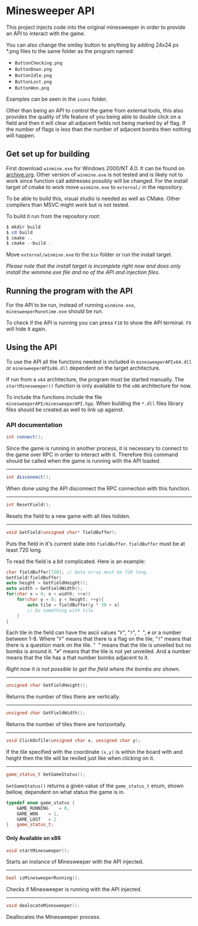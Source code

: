 # Minesweeper API

This project injects code into the original minesweeper in order to provide an API to interact with the game.

You can also change the smiley button to anything by adding 24x24 px \*.png files to the same folder as the program named:

- `ButtonChecking.png`
- `ButtonDown.png`
- `ButtonIdle.png`
- `ButtonLost.png`
- `ButtonWon.png`

Examples can be seen in the `icons` folder.

Other than being an API to control the game from external tools, this also provides the quality of life feature of you being able to double click on a field and then it will clear all adjacent fields not being marked by af flag. If the number of flags is less than the number of adjacent bombs then nothing will happen.

## Get set up for building

First download `winmine.exe` for Windows 2000/NT 4.0. It can be found on [archive.org](https://archive.org/details/BestOfWindowsEntertainmentPack64Bit). Other version of `winmine.exe` is not tested and is likely not to work since function call addresses possibly will be changed. For the install target of cmake to work move `winmine.exe` to `external/` in the repository.

To be able to build this, visual studio is needed as well as CMake. Other compilers than MSVC might work but is not tested.

To build it run from the repository root:

```powershell
$ mkdir build
$ cd build
$ cmake ..
$ cmake --build .
```

Move `external/winmine.exe` to the `bin` folder or run the install target.

_Please note that the install target is incomplete right now and does only install the winmine.exe file and no of the API and injection files._

## Running the program with the API

For the API to be run, instead of running `winmine.exe`, `minesweeperRunetime.exe` should be run.

To check if the API is running you can press `F10` to show the API terminal. `F9` will hide it again.

## Using the API

To use the API all the functions needed is included in `minesweeperAPIx64.dll` or `minesweeperAPIx86.dll` dependent on the target architecture.

If run from a `x64` architecture, the program must be started manually. The `startMinesweeper()` function is only available to the `x86` architecture for now.

To include the functions include the file `minesweeperAPI/minesweeperAPI.hpp`. When building the `*.dll` files library files should be created as well to link up against.

### API documentation

```c++
int connect();
```

Since the game is running in another process, it is necessary to connect to the game over RPC in order to interact with it. Therefore this command should be called when the game is running with the API loaded.

---

```c++
int disconnect();
```

When done using the API disconnect the RPC connection with this function.

---

```c++
int ResetField();
```

Resets the field to a new game with all tiles hidden.

---

```c++
void GetField(unsigned char* fieldBuffer);
```

Puts the field in it's current state into `fieldBuffer`. `fieldBuffer` must be at least 720 long.

To read the field is a bit complicated. Here is an example:

```c++
char fieldBuffer[720]; // Data array must be 720 long.
GetField(fieldBuffer)
auto height = GetFieldHeight();
auto width = GetFieldWidth();
for(char x = 0; x < width; ++x){
    for(char y = 0; y < height; ++y){
        auto tile = fieldBuffer[y * 30 + x]
        // Do something with tile
    }
}
```

Each tile in the field can have the ascii values "`F`", "`?`", "` `", `#` or a number between 1-8. Where "`F`" means that there is a flag on the tile, "`?`" means that there is a question mark on the tile. "` `" means that the tile is unveiled but no bombs is around it. "`#`" means that the tile is not yet unveiled. And a number means that the tile has a that number bombs adjacent to it.

_Right now it is not possible to get the field where the bombs are shown._

---

```c++
unsigned char GetFieldHeight();
```

Returns the number of tiles there are vertically.

---

```c++
unsigned char GetFieldWidth();
```

Returns the number of tiles there are horizontally.

---

```c++
void ClickOnTile(unsigned char x, unsigned char y);
```

If the tile specified with the coordinate `(x,y)` is within the board with and height then the tile will be reviled just like when clicking on it.

---

```c++
game_status_t GetGameStatus();
```

`GetGameStatus()` returns a given value of the `game_status_t` enum, shown bellow, dependent on what status the game is in.

```c++
typedef enum game_status {
    GAME_RUNNING    = 0,
    GAME_WON    = 1,
    GAME_LOST   = 2
}   game_status_t;
```

#### Only Available on x86

```c++
void startMinesweeper();
```

Starts an instance of Minesweeper with the API injected.

---

```c++
bool isMinesweeperRunning();
```

Checks if Minesweeper is running with the API injected.

---

```c++
void dealocateMinesweeper();
```

Deallocates the Minesweeper process.
